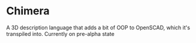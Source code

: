 # Chimera
A 3D description language that adds a bit of OOP to OpenSCAD, which it's transpiled into. Currently on pre-alpha state
